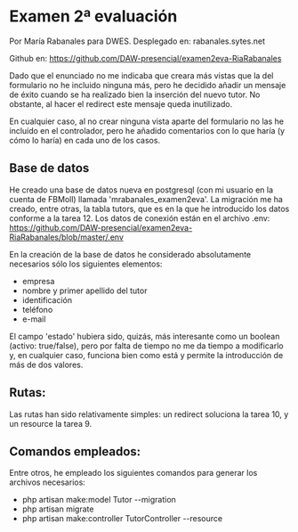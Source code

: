 # Examen 2ª evaluación

Por María Rabanales para DWES.
Desplegado en: rabanales.sytes.net 

Github en: https://github.com/DAW-presencial/examen2eva-RiaRabanales

Dado que el enunciado no me indicaba que creara más vistas que la del formulario no he incluido ninguna más, pero he decidido añadir un mensaje de éxito cuando se ha realizado bien la inserción del nuevo tutor. No obstante, al hacer el redirect este mensaje queda inutilizado.

En cualquier caso, al no crear ninguna vista aparte del formulario no las he incluído en el controlador, pero he añadido comentarios con lo que haría (y cómo lo haría) en cada uno de los casos.

## Base de datos
He creado una base de datos nueva en postgresql (con mi usuario en la cuenta de FBMoll) llamada 'mrabanales_examen2eva'. 
La migración me ha creado, entre otras, la tabla tutors, que es en la que he introducido los datos conforme a la tarea 12.
Los datos de conexión están en el archivo .env: https://github.com/DAW-presencial/examen2eva-RiaRabanales/blob/master/.env

En la creación de la base de datos he considerado absolutamente necesarios sólo los siguientes elementos:
* empresa
* nombre y primer apellido del tutor
* identificación
* teléfono
* e-mail


El campo 'estado' hubiera sido, quizás, más interesante como un boolean (activo: true/false), pero por falta de tiempo no me da tiempo a modificarlo y, en cualquier caso, funciona bien como está y permite la introducción de más de dos valores.

## Rutas:
Las rutas han sido relativamente simples: un redirect soluciona la tarea 10, y un resource la tarea 9.

## Comandos empleados:
Entre otros, he empleado los siguientes comandos para generar los archivos necesarios:
* php artisan make:model Tutor --migration
* php artisan migrate
* php artisan make:controller TutorController --resource